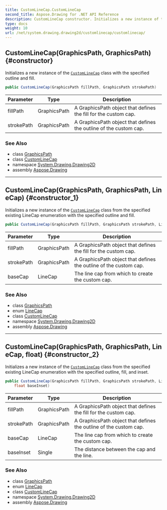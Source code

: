 ```yaml
---
title: CustomLineCap.CustomLineCap
second_title: Aspose.Drawing for .NET API Reference
description: CustomLineCap constructor. Initializes a new instance of the CustomLineCap class with the specified outline and fill
type: docs
weight: 10
url: /net/system.drawing.drawing2d/customlinecap/customlinecap/
---
```

## CustomLineCap(GraphicsPath, GraphicsPath) {#constructor}

Initializes a new instance of the [`CustomLineCap`](../) class with the specified outline and fill.

```csharp
public CustomLineCap(GraphicsPath fillPath, GraphicsPath strokePath)
```

| Parameter | Type | Description |
| --- | --- | --- |
| fillPath | GraphicsPath | A GraphicsPath object that defines the fill for the custom cap. |
| strokePath | GraphicsPath | A GraphicsPath object that defines the outline of the custom cap. |

### See Also

* class [GraphicsPath](../../graphicspath/)
* class [CustomLineCap](../)
* namespace [System.Drawing.Drawing2D](../../customlinecap/)
* assembly [Aspose.Drawing](../../../)

---

## CustomLineCap(GraphicsPath, GraphicsPath, LineCap) {#constructor_1}

Initializes a new instance of the [`CustomLineCap`](../) class from the specified existing LineCap enumeration with the specified outline and fill.

```csharp
public CustomLineCap(GraphicsPath fillPath, GraphicsPath strokePath, LineCap baseCap)
```

| Parameter | Type | Description |
| --- | --- | --- |
| fillPath | GraphicsPath | A GraphicsPath object that defines the fill for the custom cap. |
| strokePath | GraphicsPath | A GraphicsPath object that defines the outline of the custom cap. |
| baseCap | LineCap | The line cap from which to create the custom cap. |

### See Also

* class [GraphicsPath](../../graphicspath/)
* enum [LineCap](../../linecap/)
* class [CustomLineCap](../)
* namespace [System.Drawing.Drawing2D](../../customlinecap/)
* assembly [Aspose.Drawing](../../../)

---

## CustomLineCap(GraphicsPath, GraphicsPath, LineCap, float) {#constructor_2}

Initializes a new instance of the [`CustomLineCap`](../) class from the specified existing LineCap enumeration with the specified outline, fill, and inset.

```csharp
public CustomLineCap(GraphicsPath fillPath, GraphicsPath strokePath, LineCap baseCap, 
    float baseInset)
```

| Parameter | Type | Description |
| --- | --- | --- |
| fillPath | GraphicsPath | A GraphicsPath object that defines the fill for the custom cap. |
| strokePath | GraphicsPath | A GraphicsPath object that defines the outline of the custom cap. |
| baseCap | LineCap | The line cap from which to create the custom cap. |
| baseInset | Single | The distance between the cap and the line. |

### See Also

* class [GraphicsPath](../../graphicspath/)
* enum [LineCap](../../linecap/)
* class [CustomLineCap](../)
* namespace [System.Drawing.Drawing2D](../../customlinecap/)
* assembly [Aspose.Drawing](../../../)


